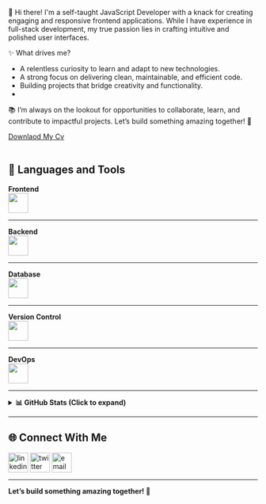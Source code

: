 👋 Hi there! I'm a self-taught JavaScript Developer with a knack for creating engaging and responsive frontend applications. While I have experience in full-stack development, my true passion lies in crafting intuitive and polished user interfaces.

✨ What drives me?

-  A relentless curiosity to learn and adapt to new technologies.
-  A strong focus on delivering clean, maintainable, and efficient code.
-  Building projects that bridge creativity and functionality.
-  
📚 I’m always on the lookout for opportunities to collaborate, learn, and contribute to impactful projects. Let’s build something amazing together! 🚀

  <div> <a href="https://github.com/Deveripon/my-cv-as-frontend-developer/raw/main/Ripon_miah_Frontend_developer_compact.pdf">Downlaod My Cv</a></div>
  <br/>

## 🎨 **Languages and Tools**

  <tr>
    <td><strong>Frontend</strong></td>
    <br>
    <td><img src="https://skillicons.dev/icons?i=react,nextjs,tailwind,bootstrap,js,ts,figma" height="40"/></td>
  </tr>
<hr/>

  <tr>
    <td><strong>Backend</strong></td>
    <br>
    <td><img src="https://skillicons.dev/icons?i=nodejs,express,graphql,prisma" height="40"/></td>
  </tr>
<hr/>
  <tr>
    <td><strong>Database</strong></td>
    <br>
    <td><img src="https://skillicons.dev/icons?i=mongodb,mysql" height="40"/></td>
  </tr>
<hr/>
  <tr>
    <td><strong>Version Control</strong></td>
    <br>
    <td><img src="https://skillicons.dev/icons?i=git,github,gitlab" height="40"/></td>
  </tr>
<hr/>
  <tr>
    <td><strong>DevOps</strong></td>
    <br>
    <td><img src="https://skillicons.dev/icons?i=docker" height="40"/></td>
  </tr>

  <hr/>

<details>
   <summary><strong>📊 GitHub Stats (Click to expand)</strong></summary>
  <br />
  <div align="center">
    <a href="https://github.com/deveripon">
      <img height="180em" src="https://github-readme-stats.vercel.app/api?username=deveripon&show_icons=true&theme=tokyonight" alt="deveripon stats"/>
      <img height="180em" src="https://github-readme-stats.vercel.app/api/top-langs?username=deveripon&layout=compact&langs_count=8&theme=tokyonight" alt="Top Languages"/>
    </a>
  </div>
</details>

---

## 🌐 **Connect With Me**

<p align="left">
  <a href="https://linkedin.com/in/deveripon" target="blank"><img align="center" src="https://img.icons8.com/color/48/linkedin.png" alt="linkedin" height="40" width="40" /></a>
  <a href="https://x.com/MdShahadatHuss5" target="blank"><img align="center" src="https://img.icons8.com/color/48/twitter--v1.png" alt="twitter" height="40" width="40" /></a>
  <a href="mailto:devripon.io@gmail.com" target="blank"><img align="center" src="https://img.icons8.com/color/48/apple-mail.png" alt="email" height="40" width="40" /></a>
</p>

---

**Let’s build something amazing together! 🚀**
